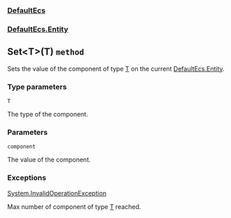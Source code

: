 ### [DefaultEcs](./DefaultEcs 'DefaultEcs')
### [DefaultEcs.Entity](./DefaultEcs-Entity 'DefaultEcs.Entity')
## Set&lt;T&gt;(T) `method`
Sets the value of the component of type [T](./DefaultEcs-Entity-Set-T-(T)#T 'T') on the current [DefaultEcs.Entity](./DefaultEcs-Entity 'DefaultEcs.Entity').
### Type parameters

<a name='DefaultEcs-Entity-Set-T-(T)-T'></a>
`T`

The type of the component.
### Parameters

<a name='DefaultEcs-Entity-Set-T-(T)-component'></a>
`component`

The value of the component.
### Exceptions

[System.InvalidOperationException](https://docs.microsoft.com/en-us/dotnet/api/System.InvalidOperationException 'System.InvalidOperationException')

Max number of component of type [T](./DefaultEcs-Entity-Set-T-(T)#T 'T') reached.

